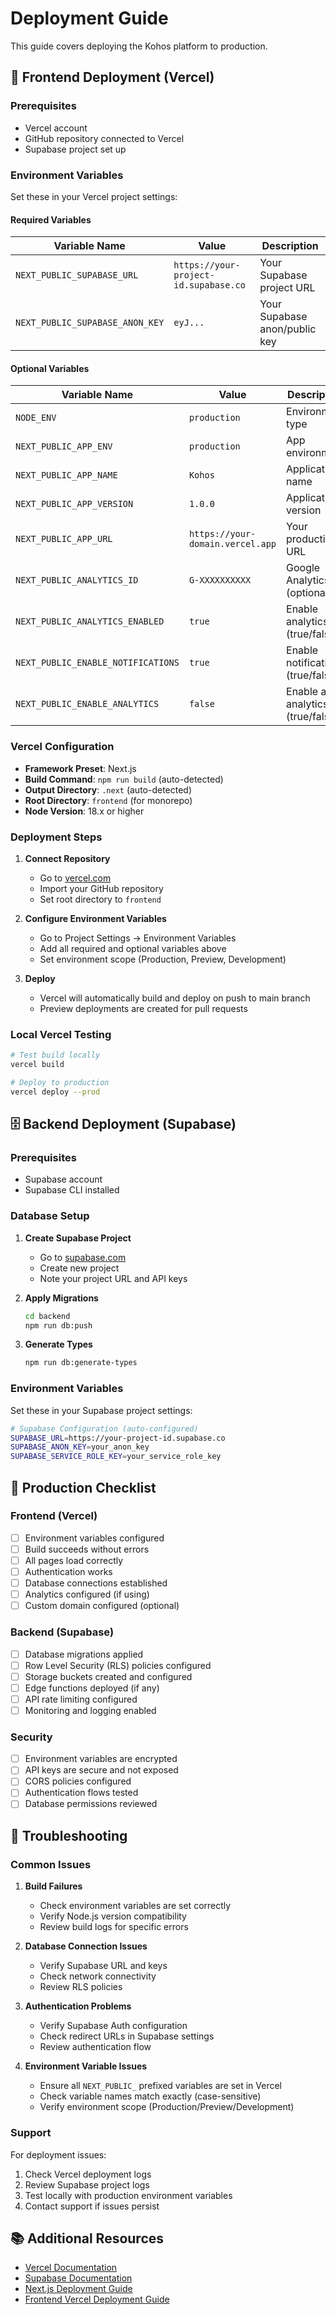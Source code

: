 # Deployment Guide

This guide covers deploying the Kohos platform to production.

## 🚀 Frontend Deployment (Vercel)

### Prerequisites

- Vercel account
- GitHub repository connected to Vercel
- Supabase project set up

### Environment Variables

Set these in your Vercel project settings:

#### Required Variables

| Variable Name | Value | Description |
|---------------|-------|-------------|
| `NEXT_PUBLIC_SUPABASE_URL` | `https://your-project-id.supabase.co` | Your Supabase project URL |
| `NEXT_PUBLIC_SUPABASE_ANON_KEY` | `eyJ...` | Your Supabase anon/public key |

#### Optional Variables

| Variable Name | Value | Description |
|---------------|-------|-------------|
| `NODE_ENV` | `production` | Environment type |
| `NEXT_PUBLIC_APP_ENV` | `production` | App environment |
| `NEXT_PUBLIC_APP_NAME` | `Kohos` | Application name |
| `NEXT_PUBLIC_APP_VERSION` | `1.0.0` | Application version |
| `NEXT_PUBLIC_APP_URL` | `https://your-domain.vercel.app` | Your production URL |
| `NEXT_PUBLIC_ANALYTICS_ID` | `G-XXXXXXXXXX` | Google Analytics ID (optional) |
| `NEXT_PUBLIC_ANALYTICS_ENABLED` | `true` | Enable analytics (true/false) |
| `NEXT_PUBLIC_ENABLE_NOTIFICATIONS` | `true` | Enable notifications (true/false) |
| `NEXT_PUBLIC_ENABLE_ANALYTICS` | `false` | Enable app analytics (true/false) |

### Vercel Configuration

- **Framework Preset**: Next.js
- **Build Command**: `npm run build` (auto-detected)
- **Output Directory**: `.next` (auto-detected)
- **Root Directory**: `frontend` (for monorepo)
- **Node Version**: 18.x or higher

### Deployment Steps

1. **Connect Repository**
   - Go to [vercel.com](https://vercel.com)
   - Import your GitHub repository
   - Set root directory to `frontend`

2. **Configure Environment Variables**
   - Go to Project Settings → Environment Variables
   - Add all required and optional variables above
   - Set environment scope (Production, Preview, Development)

3. **Deploy**
   - Vercel will automatically build and deploy on push to main branch
   - Preview deployments are created for pull requests

### Local Vercel Testing

```bash
# Test build locally
vercel build

# Deploy to production
vercel deploy --prod
```

## 🗄️ Backend Deployment (Supabase)

### Prerequisites

- Supabase account
- Supabase CLI installed

### Database Setup

1. **Create Supabase Project**
   - Go to [supabase.com](https://supabase.com)
   - Create new project
   - Note your project URL and API keys

2. **Apply Migrations**
   ```bash
   cd backend
   npm run db:push
   ```

3. **Generate Types**
   ```bash
   npm run db:generate-types
   ```

### Environment Variables

Set these in your Supabase project settings:

```bash
# Supabase Configuration (auto-configured)
SUPABASE_URL=https://your-project-id.supabase.co
SUPABASE_ANON_KEY=your_anon_key
SUPABASE_SERVICE_ROLE_KEY=your_service_role_key
```

## 🔧 Production Checklist

### Frontend (Vercel)

- [ ] Environment variables configured
- [ ] Build succeeds without errors
- [ ] All pages load correctly
- [ ] Authentication works
- [ ] Database connections established
- [ ] Analytics configured (if using)
- [ ] Custom domain configured (optional)

### Backend (Supabase)

- [ ] Database migrations applied
- [ ] Row Level Security (RLS) policies configured
- [ ] Storage buckets created and configured
- [ ] Edge functions deployed (if any)
- [ ] API rate limiting configured
- [ ] Monitoring and logging enabled

### Security

- [ ] Environment variables are encrypted
- [ ] API keys are secure and not exposed
- [ ] CORS policies configured
- [ ] Authentication flows tested
- [ ] Database permissions reviewed

## 🚨 Troubleshooting

### Common Issues

1. **Build Failures**
   - Check environment variables are set correctly
   - Verify Node.js version compatibility
   - Review build logs for specific errors

2. **Database Connection Issues**
   - Verify Supabase URL and keys
   - Check network connectivity
   - Review RLS policies

3. **Authentication Problems**
   - Verify Supabase Auth configuration
   - Check redirect URLs in Supabase settings
   - Review authentication flow

4. **Environment Variable Issues**
   - Ensure all `NEXT_PUBLIC_` prefixed variables are set in Vercel
   - Check variable names match exactly (case-sensitive)
   - Verify environment scope (Production/Preview/Development)

### Support

For deployment issues:
1. Check Vercel deployment logs
2. Review Supabase project logs
3. Test locally with production environment variables
4. Contact support if issues persist

## 📚 Additional Resources

- [Vercel Documentation](https://vercel.com/docs)
- [Supabase Documentation](https://supabase.com/docs)
- [Next.js Deployment Guide](https://nextjs.org/docs/deployment)
- [Frontend Vercel Deployment Guide](frontend/VERCEL_DEPLOYMENT.md) 